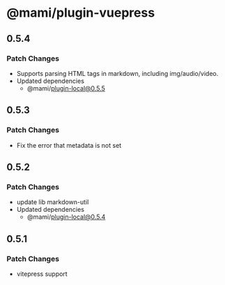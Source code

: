 # @mami/plugin-vuepress

## 0.5.4

### Patch Changes

- Supports parsing HTML tags in markdown, including img/audio/video.
- Updated dependencies
  - @mami/plugin-local@0.5.5

## 0.5.3

### Patch Changes

- Fix the error that metadata is not set

## 0.5.2

### Patch Changes

- update lib markdown-util
- Updated dependencies
  - @mami/plugin-local@0.5.4

## 0.5.1

### Patch Changes

- vitepress support
